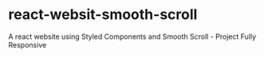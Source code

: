 # react-websit-smooth-scroll
A react website using Styled Components and Smooth Scroll - Project Fully Responsive
